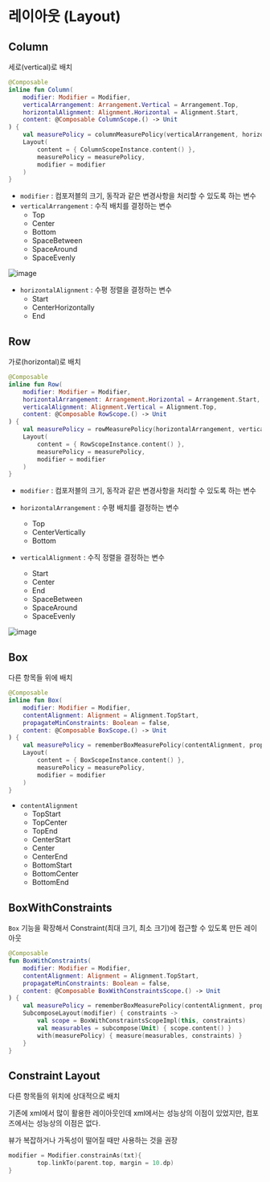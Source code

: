 

# 레이아웃 (Layout)

## Column
세로(vertical)로 배치

```kotlin
@Composable
inline fun Column(
    modifier: Modifier = Modifier,
    verticalArrangement: Arrangement.Vertical = Arrangement.Top,
    horizontalAlignment: Alignment.Horizontal = Alignment.Start,
    content: @Composable ColumnScope.() -> Unit
) {
    val measurePolicy = columnMeasurePolicy(verticalArrangement, horizontalAlignment)
    Layout(
        content = { ColumnScopeInstance.content() },
        measurePolicy = measurePolicy,
        modifier = modifier
    )
}
```
- `modifier` : 컴포저블의 크기, 동작과 같은 변경사항을 처리할 수 있도록 하는 변수
- `verticalArrangement` : 수직 배치를 결정하는 변수
  - Top
  - Center
  - Bottom
  - SpaceBetween
  - SpaceAround
  - SpaceEvenly

![image](https://github.com/YuBeen-Park/ComposeCamp2022-Yubeen/assets/74285061/1635613d-1d37-4fdd-958f-36590293dcaa)

- `horizontalAlignment` : 수평 정렬을 결정하는 변수
  - Start
  - CenterHorizontally
  - End
   
  
## Row
가로(horizontal)로 배치

```kotlin
@Composable
inline fun Row(
    modifier: Modifier = Modifier,
    horizontalArrangement: Arrangement.Horizontal = Arrangement.Start,
    verticalAlignment: Alignment.Vertical = Alignment.Top,
    content: @Composable RowScope.() -> Unit
) {
    val measurePolicy = rowMeasurePolicy(horizontalArrangement, verticalAlignment)
    Layout(
        content = { RowScopeInstance.content() },
        measurePolicy = measurePolicy,
        modifier = modifier
    )
}
```
- `modifier` : 컴포저블의 크기, 동작과 같은 변경사항을 처리할 수 있도록 하는 변수
- `horizontalArrangement` : 수평 배치를 결정하는 변수
    - Top
    - CenterVertically
    - Bottom

- `verticalAlignment` : 수직 정렬을 결정하는 변수
    - Start
    - Center
    - End
    - SpaceBetween
    - SpaceAround
    - SpaceEvenly
  
![image](https://github.com/YuBeen-Park/ComposeCamp2022-Yubeen/assets/74285061/1c4285ca-2f7c-44b6-a675-3d0e4042d5ff)


## Box
다른 항목들 위에 배치

```kotlin
@Composable
inline fun Box(
    modifier: Modifier = Modifier,
    contentAlignment: Alignment = Alignment.TopStart,
    propagateMinConstraints: Boolean = false,
    content: @Composable BoxScope.() -> Unit
) {
    val measurePolicy = rememberBoxMeasurePolicy(contentAlignment, propagateMinConstraints)
    Layout(
        content = { BoxScopeInstance.content() },
        measurePolicy = measurePolicy,
        modifier = modifier
    )
}
```
- `contentAlignment`
  - TopStart
  - TopCenter
  - TopEnd
  - CenterStart
  - Center
  - CenterEnd
  - BottomStart
  - BottomCenter
  - BottomEnd


## BoxWithConstraints
`Box` 기능을 확장해서 Constraint(최대 크기, 최소 크기)에 접근할 수 있도록 만든 레이아웃


```kotlin
@Composable
fun BoxWithConstraints(
    modifier: Modifier = Modifier,
    contentAlignment: Alignment = Alignment.TopStart,
    propagateMinConstraints: Boolean = false,
    content: @Composable BoxWithConstraintsScope.() -> Unit
) {
    val measurePolicy = rememberBoxMeasurePolicy(contentAlignment, propagateMinConstraints)
    SubcomposeLayout(modifier) { constraints ->
        val scope = BoxWithConstraintsScopeImpl(this, constraints)
        val measurables = subcompose(Unit) { scope.content() }
        with(measurePolicy) { measure(measurables, constraints) }
    }
}
```

## Constraint Layout
다른 항목들의 위치에 상대적으로 배치

기존에 xml에서 많이 활용한 레이아웃인데 xml에서는 성능상의 이점이 있었지만, 컴포즈에서는 성능상의 이점은 없다.

뷰가 복잡하거나 가독성이 떨어질 때만 사용하는 것을 권장

```kotlin
modifier = Modifier.constrainAs(txt){
        top.linkTo(parent.top, margin = 10.dp)
}
```
